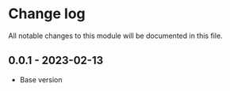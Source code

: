 # Change log

All notable changes to this module will be documented in this file.

## 0.0.1 - 2023-02-13
- Base version
